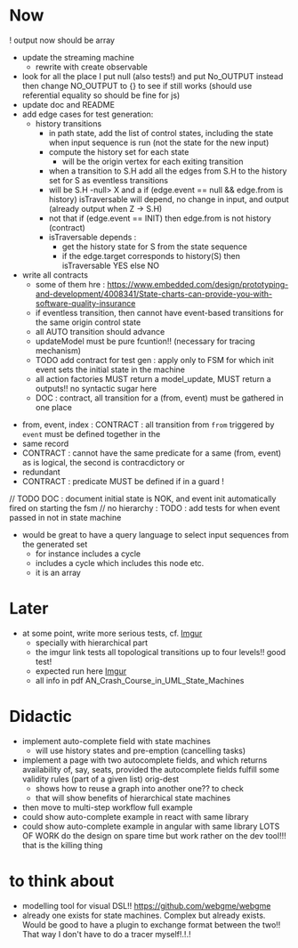 # Now
! output now should be array
  - update the streaming machine
    - rewrite with create observable 
  - look for all the place I put null (also tests!) and put No_OUTPUT instead then change 
  NO_OUTPUT to {} to see if still works (should use referential equality so should be fine for js)
  - update doc and README
- add edge cases for test generation: 
  - history transitions
    - in path state, add the list of control states, including the state when input sequence is 
    run (not the state for the new input)
    - compute the history set for each state
      - will be the origin vertex for each exiting transition 
    - when a transition to S.H add all the edges from S.H to the history set for S as eventless 
    transitions
    - will be S.H -null> X and a if (edge.event == null && edge.from is history) isTraversable will
     depend, no change in input, and output (already output when Z -> S.H)
    - not that if (edge.event == INIT) then edge.from is not history (contract)
    - isTraversable depends :
      - get the history state for S from the state sequence
      - if the edge.target corresponds to history(S) then isTraversable YES else NO
- write all contracts
  - some of them hre : https://www.embedded.com/design/prototyping-and-development/4008341/State-charts-can-provide-you-with-software-quality-insurance
  - if eventless transition, then cannot have event-based transitions for the same origin control 
  state
  - all AUTO transition should advance
  - updateModel must be pure fcuntion!! (necessary for tracing mechanism)
  - TODO add contract for test gen : apply only to FSM for which init event sets the initial state
   in the machine
  - all action factories MUST return a model_update, MUST return a outputs!! no syntactic sugar here
  - DOC : contract, all transition for a (from, event) must be gathered in one place
 * from, event, index : CONTRACT : all transition from `from` triggered by `event` must be defined together in the
 * same record
 * CONTRACT : cannot have the same predicate for a same (from, event) as is logical, the second is contracdictory or
 * redundant
 * CONTRACT : predicate MUST be defined if in a guard !

// TODO DOC : document initial state is NOK, and event init automatically fired on starting the fsm
// no hierarchy : TODO : add tests for when event passed in not in state machine

- would be great to have a query language to select input sequences from the generated set
  - for instance includes a cycle
  - includes a cycle which includes this node etc. 
  - it is an array

# Later
- at some point, write more serious tests, cf. [Imgur](https://i.imgur.com/IWoe84U.png)
  - specially with hierarchical part
  - the imgur link tests all topological transitions up to four levels!! good test!
  - expected run here [Imgur](https://i.imgur.com/Lei0BcM.png)
  - all info in pdf AN_Crash_Course_in_UML_State_Machines

# Didactic
- implement auto-complete field with state machines
  - will use history states and pre-emption (cancelling tasks)
- implement a page with two autocomplete fields, and which returns availability of, say, seats, 
provided the autocomplete fields fulfill some validity rules (part of a given list) orig-dest
  - shows how to reuse a graph into another one?? to check
  - that will show benefits of hierarchical state machines
- then move to multi-step workflow full example
- could show auto-complete example in react with same library
- could show auto-complete example in angular with same library
LOTS OF WORK
do the design on spare time but work rather on the dev tool!!! that is the killing thing

# to think about
- modelling tool for visual DSL!! https://github.com/webgme/webgme
- already one exists for state machines. Complex but already exists. Would be good to have a 
plugin to exchange format between the two!! That way I don't have to do a tracer myself!.!.!
